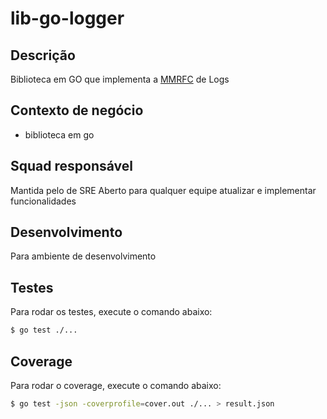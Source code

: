 # lib-go-logger

## Descrição
Biblioteca em GO que implementa a [MMRFC](https://madeiramadeira.atlassian.net/wiki/spaces/S/pages/2317942893/MMRFC+1+-+Log) de Logs

## Contexto de negócio
- biblioteca em go

## Squad responsável
Mantida pelo de SRE
Aberto para qualquer equipe atualizar e implementar funcionalidades

## Desenvolvimento
Para ambiente de desenvolvimento

## Testes

Para rodar os testes, execute o comando abaixo:
```bash
$ go test ./...
```

## Coverage

Para rodar o coverage, execute o comando abaixo:
```bash
$ go test -json -coverprofile=cover.out ./... > result.json
```